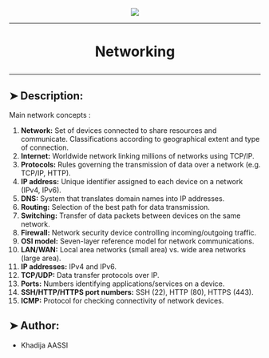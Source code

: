 <p align="center">
    <img [Networking] src="https://images.spiceworks.com/wp-content/uploads/2023/06/30125915/online-source-of-learning-about-networking.jpg">
</p>

----------

# <p align="center">Networking</p>

----------

## ➤ Description:

Main network concepts :

1. **Network:** Set of devices connected to share resources and communicate. Classifications according to geographical extent and type of connection.
2. **Internet:** Worldwide network linking millions of networks using TCP/IP.
3. **Protocols:** Rules governing the transmission of data over a network (e.g. TCP/IP, HTTP).
4. **IP address:** Unique identifier assigned to each device on a network (IPv4, IPv6).
5. **DNS:** System that translates domain names into IP addresses.
6. **Routing:** Selection of the best path for data transmission.
7. **Switching:** Transfer of data packets between devices on the same network.
8. **Firewall:** Network security device controlling incoming/outgoing traffic.
9. **OSI model:** Seven-layer reference model for network communications.
10. **LAN/WAN:** Local area networks (small area) vs. wide area networks (large area).
11. **IP addresses:** IPv4 and IPv6.
12. **TCP/UDP:** Data transfer protocols over IP.
13. **Ports:** Numbers identifying applications/services on a device.
14. **SSH/HTTP/HTTPS port numbers:** SSH (22), HTTP (80), HTTPS (443).
15. **ICMP:** Protocol for checking connectivity of network devices.

## ➤ Author:

- Khadija AASSI